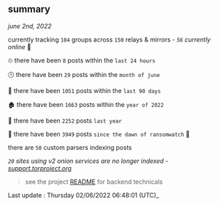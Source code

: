 
## summary
_june 2nd, 2022_

currently tracking `104` groups across `150` relays & mirrors - _`56` currently online_ 📡

⏲ there have been `8` posts within the `last 24 hours`

🕓 there have been `29` posts within the `month of june`

📅 there have been `1051` posts within the `last 90 days`

🏚 there have been `1663` posts within the `year of 2022`

🚀 there have been `2252` posts `last year`

🦕 there have been `3949` posts `since the dawn of ransomwatch` 🐣

there are `50` custom parsers indexing posts

_`20` sites using v2 onion services are no longer indexed - [support.torproject.org](https://support.torproject.org/onionservices/v2-deprecation/)_

> see the project [README](https://github.com/jmousqueton/ransomwatch#readme) for backend technicals



Last update : Thursday 02/06/2022 06:48:01 (UTC)_

